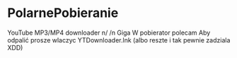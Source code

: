 # PolarnePobieranie
YouTube MP3/MP4 downloader n/ /n
Giga W pobierator polecam 
Aby odpalić prosze wlaczyc YTDownloader.lnk (albo reszte i tak pewnie zadziala XDD)
